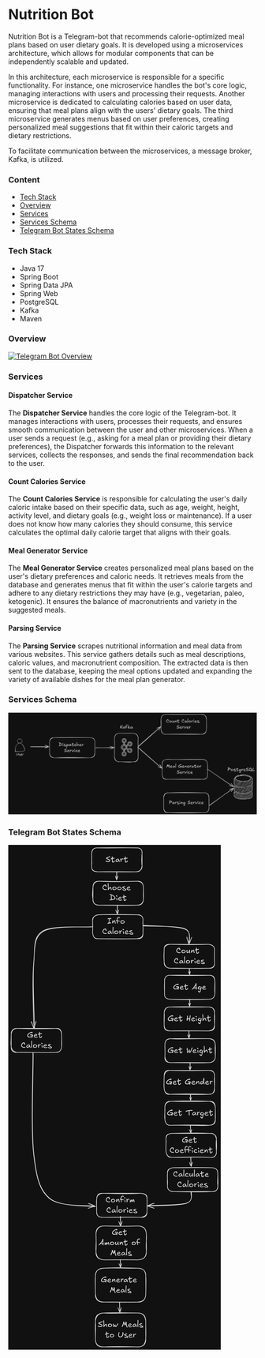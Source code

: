 # Nutrition Bot

Nutrition Bot is a Telegram-bot that recommends calorie-optimized meal plans based on user dietary goals. It is
developed using a microservices architecture, which allows for modular components that can be independently scalable and
updated.

In this architecture, each microservice is responsible for a specific functionality. For instance, one microservice
handles the bot's core logic, managing interactions with users and processing their requests. Another microservice is
dedicated to calculating calories based on user data, ensuring that meal plans align with the users' dietary goals. The
third microservice generates menus based on user preferences, creating personalized meal suggestions that fit within
their caloric targets and dietary restrictions.

To facilitate communication between the microservices, a message broker, Kafka, is utilized.

### Content

- [Tech Stack](#tech-stack)
- [Overview](#overview)
- [Services](#services)
- [Services Schema](#services-schema)
- [Telegram Bot States Schema](#telegram-bot-states-schema)

### Tech Stack

- Java 17
- Spring Boot
- Spring Data JPA
- Spring Web
- PostgreSQL
- Kafka
- Maven

### Overview

[![Telegram Bot Overview](https://img.youtube.com/vi/oURoDTx5QqU/0.jpg)](https://www.youtube.com/watch?v=oURoDTx5QqU)

### Services

#### Dispatcher Service

The **Dispatcher Service** handles the core logic of the Telegram-bot. It manages interactions with users, processes
their
requests, and ensures smooth communication between the user and other microservices. When a user sends a request (e.g.,
asking for a meal plan or providing their dietary preferences), the Dispatcher forwards this information to the relevant
services, collects the responses, and sends the final recommendation back to the user.

#### Count Calories Service

The **Count Calories Service** is responsible for calculating the user's daily caloric intake based on their specific
data,
such as age, weight, height, activity level, and dietary goals (e.g., weight loss or maintenance). If a user does not
know how many calories they should consume, this service calculates the optimal daily calorie target that aligns with
their goals.

#### Meal Generator Service

The **Meal Generator Service** creates personalized meal plans based on the user's dietary preferences and caloric
needs. It
retrieves meals from the database and generates menus that fit within the user's calorie targets and adhere to any
dietary restrictions they may have (e.g., vegetarian, paleo, ketogenic). It ensures the balance of macronutrients and
variety in the suggested meals.

#### Parsing Service

The **Parsing Service** scrapes nutritional information and meal data from various websites. This service gathers details
such as meal descriptions, caloric values, and macronutrient composition. The extracted data is then sent
to the database, keeping the meal options updated and expanding the variety of available dishes for the meal plan
generator.

### Services Schema

![Services Schema](/img/services_schema.png)

### Telegram Bot States Schema

![TG Bot Schema](/img/TG_Bot_Schema.jpg)

